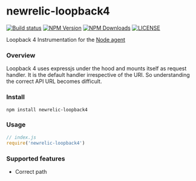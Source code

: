 # newrelic-loopback4

 [![Build status](https://img.shields.io/travis/zestmoney/newrelic-loopback4/master.svg?style=flat-square)](https://travis-ci.org/zestmoney/newrelic-loopback4)
 [![NPM Version](https://img.shields.io/npm/v/newrelic-loopback4.svg)](https://www.npmjs.com/package/newrelic-loopback4)
 [![NPM Downloads](https://img.shields.io/npm/dt/newrelic-loopback4.svg)](https://www.npmjs.com/package/newrelic-loopback4)
 [![LICENSE](https://img.shields.io/npm/l/newrelic-loopback4.svg)](https://github.com/arshadkazmi42/newrelic-loopback4/LICENSE)

Loopback 4 Instrumentation for the [Node agent](https://github.com/newrelic/node-newrelic)

### Overview

Loopback 4 uses expressjs under the hood and mounts itself as request handler. It is the default handler irrespective of the URI. So understanding the correct API URL becomes difficult. 

### Install

```
npm install newrelic-loopback4
```

### Usage

```js
// index.js
require('newrelic-loopback4')
```

### Supported features

- Correct path 
